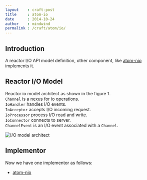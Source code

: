```yaml
---
layout    : craft-post
title     : atom-io
date      : 2014-10-24
author    : mindwind
permalink : /craft/atom/io/
---
```



## Introduction
A reactor I/O API model definition, other component,
like [atom-nio](/craft/atom/nio/) implements it.

## Reactor I/O Model
Reactor io model architect as shown in the figure 1.  
```Channel``` is a nexus for io operations.  
```IoHandler``` handles I/O events.  
```IoAcceptor``` accepts I/O incoming request.  
```IoProcessor``` process I/O read and write.  
```IoConnector``` connects to server.  
```ChannelEvent``` is an I/O event associated with a ```Channel```.  

![I/O model architect](/images/doc-craft-atom-io-reactor-model.png)

## Implementor
Now we have one implementor as follows:  

  * [atom-nio](/craft/atom/nio/)
